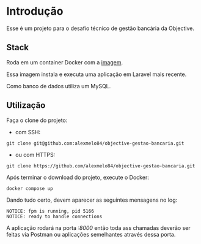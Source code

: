 # Introdução

Esse é um projeto para o desafio técnico de gestão bancária da Objective.

## Stack

Roda em um container Docker com a [imagem](https://hub.docker.com/r/shinsenter/laravel).

Essa imagem instala e executa uma aplicação em Laravel mais recente.

Como banco de dados utiliza um MySQL.

## Utilização

Faça o clone do projeto:

- com SSH:
```
git clone git@github.com:alexmelo84/objective-gestao-bancaria.git
```

- ou com HTTPS:
```
git clone https://github.com/alexmelo84/objective-gestao-bancaria.git
```

Após terminar o download do projeto, execute o Docker:
```
docker compose up
```

Dando tudo certo, devem aparecer as seguintes mensagens no log:
```
NOTICE: fpm is running, pid 5166
NOTICE: ready to handle connections
```

A aplicação rodará na porta *:8000* então toda ass chamadas deverão ser feitas via Postman ou aplicações semelhantes através dessa porta.
